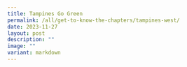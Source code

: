 ```yaml
---
title: Tampines Go Green
permalink: /all/get-to-know-the-chapters/tampines-west/
date: 2023-11-27
layout: post
description: ""
image: ""
variant: markdown
---
```

<p></p>